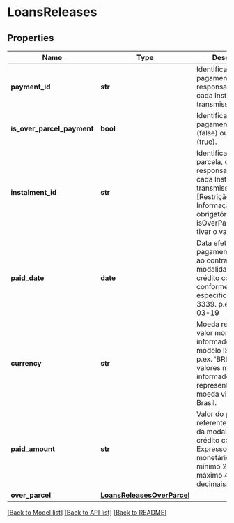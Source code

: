 # LoansReleases

## Properties
Name | Type | Description | Notes
------------ | ------------- | ------------- | -------------
**payment_id** | **str** | Identificador de pagamento de responsabilidade de cada Instituição transmissora. | [optional] 
**is_over_parcel_payment** | **bool** | Identifica se é um pagamento pactuado (false) ou avulso (true). | 
**instalment_id** | **str** | Identificador de parcela, de responsabilidade de cada Instituição transmissora.   [Restrição] Informação de envio obrigatório quando isOverParcelPayment tiver o valor FALSE.  | [optional] 
**paid_date** | **date** | Data efetiva do pagamento referente ao contrato da modalidade de crédito consultada, conforme especificação RFC-3339. p.ex. 2014-03-19 | 
**currency** | **str** | Moeda referente ao valor monetário informado, segundo modelo ISO-4217. p.ex. &#x27;BRL&#x27;. Todos os valores monetários informados estão representados com a moeda vigente do Brasil.  | 
**paid_amount** | **str** | Valor do pagamento referente ao  contrato da modalidade de crédito consultada. Expresso em valor monetário com no mínimo 2 casas e no máximo 4 casas decimais.  | 
**over_parcel** | [**LoansReleasesOverParcel**](LoansReleasesOverParcel.md) |  | [optional] 

[[Back to Model list]](../README.md#documentation-for-models) [[Back to API list]](../README.md#documentation-for-api-endpoints) [[Back to README]](../README.md)

